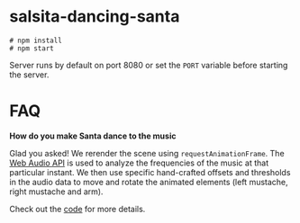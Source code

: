 # salsita-dancing-santa

```
# npm install
# npm start
```

Server runs by default on port 8080 or set the `PORT` variable before starting the server.

# FAQ

**How do you make Santa dance to the music**

Glad you asked! We rerender the scene using `requestAnimationFrame`. The [Web Audio API](https://webaudio.github.io/web-audio-api/) is used to analyze the frequencies of the music at that particular instant. We then use specific hand-crafted offsets and thresholds in the audio data to move and rotate the animated elements (left mustache, right mustache and arm).

Check out the [code](src/js/app.js) for more details.